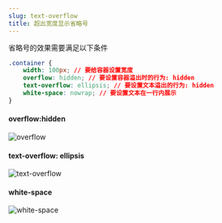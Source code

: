 ```yaml
---
slug: text-overflow
title: 超出宽度显示省略号
---
```



省略号的效果需要满足以下条件
```css
.container {
    width: 100px; // 要给容器设置宽度
    overflow: hidden; // 要设置容器溢出时的行为: hidden
    text-overflow: ellipsis; // 要设置文本溢出的行为: hidden
    white-space: nowrap; // 要设置文本在一行内展示
}
```

#### overflow:hidden
![overflow](/img/overflow.png)

#### text-overflow: ellipsis
![text-overflow](/img/text-overflow.png)

#### white-space
![white-space](/img/white-space.png)

